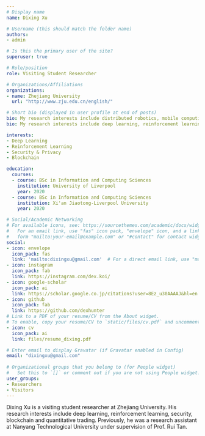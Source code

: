 ```yaml
---
# Display name
name: Dixing Xu

# Username (this should match the folder name)
authors:
- admin

# Is this the primary user of the site?
superuser: true

# Role/position
role: Visiting Student Researcher

# Organizations/Affiliations
organizations:
- name: Zhejiang University
  url: "http://www.zju.edu.cn/english/"

# Short bio (displayed in user profile at end of posts)
bio: My research interests include distributed robotics, mobile computing and programmable matter.
bio: My research interests include deep learning, reinforcement learning, security & privacy and blockchain.

interests:
- Deep Learning
- Reinforcement Learning
- Security & Privacy
- Blockchain

education:
  courses:
  - course: BSc in Information and Computing Sciences
    institution: University of Liverpool
    year: 2020
  - course: BSc in Information and Computing Sciences
    institution: Xi'an Jiaotong-Liverpool University
    year: 2020

# Social/Academic Networking
# For available icons, see: https://sourcethemes.com/academic/docs/widgets/#icons
#   For an email link, use "fas" icon pack, "envelope" icon, and a link in the
#   form "mailto:your-email@example.com" or "#contact" for contact widget.
social:
- icon: envelope
  icon_pack: fas
  link: 'mailto:dixingxu@gmail.com'  # For a direct email link, use "mailto:test@example.org".
- icon: instagram
  icon_pack: fab
  link: https://instagram.com/dex.koi/
- icon: google-scholar
  icon_pack: ai
  link: https://scholar.google.co.jp/citations?user=8Ez_u30AAAAJ&hl=en
- icon: github
  icon_pack: fab
  link: https://github.com/dexhunter
# Link to a PDF of your resume/CV from the About widget.
# To enable, copy your resume/CV to `static/files/cv.pdf` and uncomment the lines below.  
- icon: cv
  icon_pack: ai
  link: files/resume_dixing.pdf

# Enter email to display Gravatar (if Gravatar enabled in Config)
email: "dixingxu@gmail.com"
  
# Organizational groups that you belong to (for People widget)
#   Set this to `[]` or comment out if you are not using People widget.  
user_groups:
- Researchers
- Visitors
---
```


Dixing Xu is a visiting student researcher at Zhejiang University. His research interests include deep learning, reinforcement learning, security, blockchain and quantitative trading. Previously, he was a research assistant at Nanyang Technological University under supervision of Prof. Rui Tan.